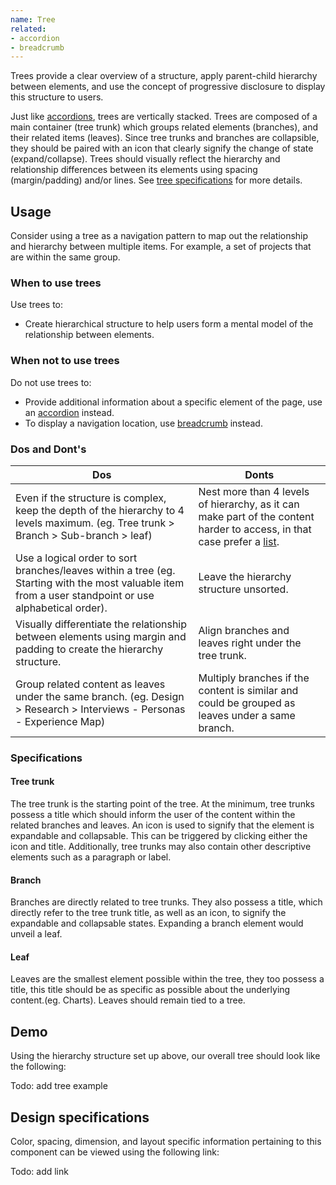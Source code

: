 ```yaml
---
name: Tree
related:
- accordion
- breadcrumb
---
```


Trees provide a clear overview of a structure, apply parent-child hierarchy between elements, and use the concept of progressive disclosure to display this structure to users.

Just like [accordions](/components/accordions), trees are vertically stacked. Trees are composed of a main container (tree trunk) which groups related elements (branches), and their related items (leaves). Since tree trunks and branches are collapsible, they should be paired with an icon that clearly signify the change of state (expand/collapse). Trees should visually reflect the hierarchy and relationship differences between its elements using spacing (margin/padding) and/or lines. See [tree specifications](#specifications) for more details.

## Usage

Consider using a tree as a navigation pattern to map out the relationship and hierarchy between multiple items. For example, a set of projects that are within the same group.

### When to use trees

Use trees to:
* Create hierarchical structure to help users form a mental model of the relationship between elements.

### When not to use trees

Do not use trees to:
*  Provide additional information about a specific element of the page, use an [accordion](/components/accordion) instead.
*  To display a navigation location, use [breadcrumb](/components/breadcrumb) instead.

### Dos and Dont's

| Dos | Donts |
| ------ | ------ |
| Even if the structure is complex, keep the depth of the hierarchy to 4 levels maximum. (eg. Tree trunk > Branch > Sub-branch > leaf) | Nest more than 4 levels of hierarchy, as it can make part of the content harder to access, in that case prefer a [list](https://design.gitlab.com/components/list). |
| Use a logical order to sort branches/leaves within a tree (eg. Starting with the most valuable item  from a user standpoint or use alphabetical order). | Leave the hierarchy structure unsorted. | 
| Visually differentiate the relationship between elements using margin and padding to create the hierarchy structure. | Align branches and leaves right under the tree trunk.  | 
| Group related content as leaves under the same branch. (eg. Design > Research > Interviews - Personas - Experience Map) |  Multiply branches if the content is similar and could be grouped as leaves under a same branch. |

### Specifications

#### Tree trunk 

The tree trunk is the starting point of the tree. At the minimum, tree trunks possess a title which should inform the user of the content within the related branches and leaves. An icon is used to signify that the element is expandable and collapsable. This can be triggered by clicking either the icon and title. Additionally, tree trunks may also contain other descriptive elements such as a paragraph or label.

#### Branch

Branches are directly related to tree trunks. They also possess a title, which directly refer to the tree trunk title, as well as an icon, to signify the expandable and collapsable states. Expanding a branch element would unveil a leaf.

#### Leaf

Leaves are the smallest element possible within the tree, they too possess a title, this title  should be as specific as possible about the underlying content.(eg. Charts). Leaves should remain tied to a tree.

## Demo

Using the hierarchy structure set up above, our overall tree should look like the following:

Todo: add tree example

## Design specifications

Color, spacing, dimension, and layout specific information pertaining to this component can be viewed using the following link:

Todo: add link
